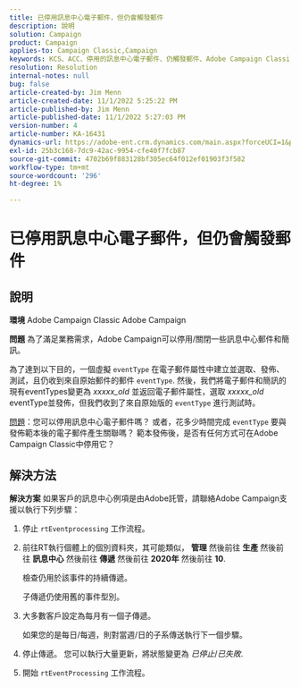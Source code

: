 ```yaml
---
title: 已停用訊息中心電子郵件，但仍會觸發郵件
description: 說明
solution: Campaign
product: Campaign
applies-to: Campaign Classic,Campaign
keywords: KCS、ACC、停用的訊息中心電子郵件、仍觸發郵件、Adobe Campaign Classic、Adobe Campaign、疑難排解
resolution: Resolution
internal-notes: null
bug: false
article-created-by: Jim Menn
article-created-date: 11/1/2022 5:25:22 PM
article-published-by: Jim Menn
article-published-date: 11/1/2022 5:27:03 PM
version-number: 4
article-number: KA-16431
dynamics-url: https://adobe-ent.crm.dynamics.com/main.aspx?forceUCI=1&pagetype=entityrecord&etn=knowledgearticle&id=ded77429-0a5a-ed11-9561-6045bd006a22
exl-id: 25b3c168-7dc9-42ac-9954-cfe40f7fcb87
source-git-commit: 4702b69f883128bf305ec64f012ef01903f3f582
workflow-type: tm+mt
source-wordcount: '296'
ht-degree: 1%

---
```


# 已停用訊息中心電子郵件，但仍會觸發郵件

## 說明


<b>環境</b>
Adobe Campaign Classic Adobe Campaign

<b>問題</b>
為了滿足業務需求，Adobe Campaign可以停用/關閉一些訊息中心郵件和簡訊。

為了達到以下目的，一個虛擬 `eventType` 在電子郵件屬性中建立並選取、發佈、測試，且仍收到來自原始郵件的郵件 `eventType`.
然後，我們將電子郵件和簡訊的現有eventTypes變更為 *xxxxx_old* 並返回電子郵件屬性，選取 *xxxxx_old*  eventType並發佈，但我們收到了來自原始版的 `eventType` 進行測試時。

<u>問題</u>：您可以停用訊息中心電子郵件嗎？
或者，花多少時間完成 `eventType` 要與發佈範本後的電子郵件產生關聯嗎？
範本發佈後，是否有任何方式可在Adobe Campaign Classic中停用它？


## 解決方法


<b>解決方案</b>
如果客戶的訊息中心例項是由Adobe託管，請聯絡Adobe Campaign支援以執行下列步驟：

1. 停止 `rtEventprocessing` 工作流程。
2. 前往RT執行個體上的個別資料夾，其可能類似， <b>管理</b> 然後前往 <b>生產</b> 然後前往 <b>訊息中心</b> 然後前往 <b>傳遞</b> 然後前往 <b>2020年</b> 然後前往 <b>10</b>.

   檢查仍用於該事件的持續傳遞。

   子傳遞仍使用舊的事件型別。
3. 大多數客戶設定為每月有一個子傳遞。

   如果您的是每日/每週，則對當週/日的子系傳送執行下一個步驟。
4. 停止傳遞。 您可以執行大量更新，將狀態變更為 *已停止*/*已失敗*.
5. 開始 `rtEventProcessing` 工作流程。
